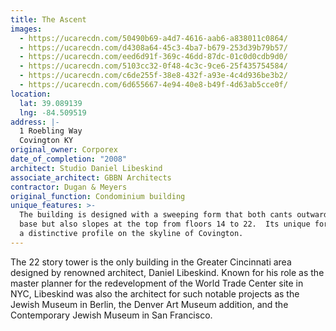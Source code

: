 ```yaml
---
title: The Ascent
images:
  - https://ucarecdn.com/50490b69-a4d7-4616-aab6-a838011c0864/
  - https://ucarecdn.com/d4308a64-45c3-4ba7-b679-253d39b79b57/
  - https://ucarecdn.com/eed6d91f-369c-46dd-87dc-01c0d0cdb9d0/
  - https://ucarecdn.com/5103cc32-0f48-4c3c-9ce6-25f435754584/
  - https://ucarecdn.com/c6de255f-38e8-432f-a93e-4c4d936be3b2/
  - https://ucarecdn.com/6d655667-4e94-40e8-b49f-4d63ab5cce0f/
location:
  lat: 39.089139
  lng: -84.509519
address: |-
  1 Roebling Way
  Covington KY
original_owner: Corporex
date_of_completion: "2008"
architect: Studio Daniel Libeskind
associate_architect: GBBN Architects
contractor: Dugan & Meyers
original_function: Condominium building
unique_features: >-
  The building is designed with a sweeping form that both cants outward from its
  base but also slopes at the top from floors 14 to 22.  Its unique form creates
  a distinctive profile on the skyline of Covington.
---
```


The 22 story tower is the only building in the Greater Cincinnati area designed by renowned architect, Daniel Libeskind. Known for his role as the master planner for the redevelopment of the World Trade Center site in NYC, Libeskind was also the architect for such notable projects as the Jewish Museum in Berlin, the Denver Art Museum addition, and the Contemporary Jewish Museum in San Francisco.
